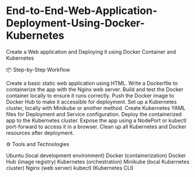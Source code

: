 # End-to-End-Web-Application-Deployment-Using-Docker-Kubernetes
Create a Web application and Deploying it using Docker Container and Kubernetes

📦 Step-by-Step Workflow

Create a basic static web application using HTML.
Write a Dockerfile to containerize the app with the Nginx web server.
Build and test the Docker container locally to ensure it runs correctly.
Push the Docker image to Docker Hub to make it accessible for deployment.
Set up a Kubernetes cluster, locally with Minikube or another method.
Create Kubernetes YAML files for Deployment and Service configuration.
Deploy the containerized app to the Kubernetes cluster.
Expose the app using a NodePort or kubectl port-forward to access it in a browser.
Clean up all Kubernetes and Docker resources after deployment.

⚙️ Tools and Technologies

Ubuntu (local development environment)
Docker (containerization)
Docker Hub (image registry)
Kubernetes (orchestration)
Minikube (local Kubernetes cluster)
Nginx (web server)
kubectl (Kubernetes CLI)




